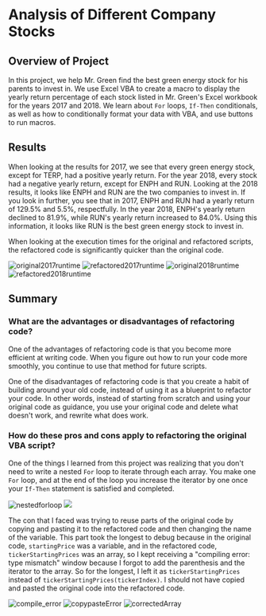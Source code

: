 # Analysis of Different Company Stocks

## Overview of Project

In this project, we help Mr. Green find the best green energy stock for his parents to invest in. We use Excel VBA to create a macro to display the yearly return percentage of each stock listed in Mr. Green's Excel workbook for the years 2017 and 2018. We learn about `For` loops, `If-Then` conditionals, as well as how to conditionally format your data with VBA, and use buttons to run macros.

## Results

When looking at the results for 2017, we see that every green energy stock, except for TERP, had a positive yearly return. For the year 2018, every stock had a negative yearly return, except for ENPH and RUN. Looking at the 2018 results, it looks like ENPH and RUN are the two companies to invest in. If you look in further, you see that in 2017, ENPH and RUN had a yearly return of 129.5% and 5.5%, respectfully. In the year 2018, ENPH's yearly return declined to 81.9%, while RUN's yearly return increased to 84.0%. Using this information, it looks like RUN is the best green energy stock to invest in.

When looking at the execution times for the original and refactored scripts, the refactored code is significantly quicker than the original code.

![original2017runtime](Resources/originalruntime2017.png) ![refactored2017runtime](Resources/VBA_Challenge_2017.png)
![original2018runtime](Resources/originalruntime2018.png) ![refactored2018runtime](Resources/VBA_Challenge_2018.png)

## Summary

### What are the advantages or disadvantages of refactoring code?

One of the advantages of refactoring code is that you become more efficient at writing code. When you figure out how to run your code more smoothly, you continue to use that method for future scripts. 

One of the disadvantages of refactoring code is that you create a habit of building around your old code, instead of using it as a blueprint to refactor your code. In other words, instead of starting from scratch and using your original code as guidance, you use your original code and delete what doesn't work, and rewrite what does work.

### How do these pros and cons apply to refactoring the original VBA script?

One of the things I learned from this project was realizing that you don't need to write a nested `For` loop to iterate through each array. You make one `For` loop, and at the end of the loop you increase the iterator by one once your `If-Then` statement is satisfied and completed.

![nestedforloop](Resources/nestedforloopIterator.png) ![](Resources/iteratorIncrease.png)

The con that I faced was trying to reuse parts of the original code by copying and pasting it to the refactored code and then changing the name of the variable. This part took the longest to debug because in the original code, `startingPrice` was a variable, and in the refactored code, `tickerStartingPrices` was an array, so I kept receiving a "compiling error: type mismatch" window because I forgot to add the parenthesis and the iterator to the array. So for the longest, I left it as `tickerStartingPrices` instead of `tickerStartingPrices(tickerIndex)`. I should not have copied and pasted the original code into the refactored code.

![compile_error](Resources/compile_error.png) ![copypasteError](Resources/copypasteError.png) ![correctedArray](Resources/correctRefactored.png)
